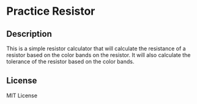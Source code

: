 # Practice Resistor

## Description
This is a simple resistor calculator that will calculate the resistance of a resistor based on the color bands on the resistor. It will also calculate the tolerance of the resistor based on the color bands.

## License
MIT License
